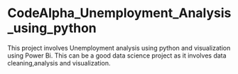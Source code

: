 # CodeAlpha_Unemployment_Analysis_using_python
This project involves Unemployment analysis using python and visualization using Power Bi. This can be a good data science project as it involves data cleaning,analysis and visualization.
